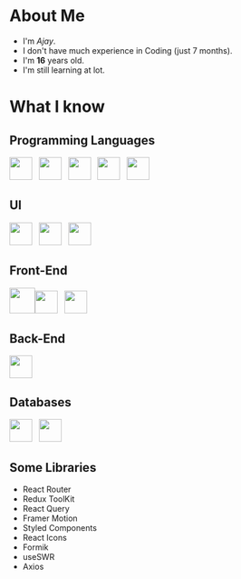 # About Me
+ I'm _Ajay_. 
+ I don't have much experience in Coding (just 7 months).
+ I'm **16** years old.
+ I'm still learning at lot.

# What I know
## Programming Languages
<img src="https://www.python.org/static/apple-touch-icon-144x144-precomposed.png" height="40" /> &nbsp; <img height="40" src="https://upload.wikimedia.org/wikipedia/commons/thumb/9/99/Unofficial_JavaScript_logo_2.svg/512px-Unofficial_JavaScript_logo_2.svg.png" />
 &nbsp; <img height="40" src="https://upload.wikimedia.org/wikipedia/commons/thumb/4/4c/Typescript_logo_2020.svg/512px-Typescript_logo_2020.svg.png"/> &nbsp; <img height="40" src="https://upload.wikimedia.org/wikipedia/commons/9/98/Solidity_logo.svg" /> &nbsp; <img height="40" src="https://go.dev/images/go-logo-blue.svg" />
## UI
<img height="40" src="https://tailwindcss.com/_next/static/media/tailwindcss-mark.79614a5f61617ba49a0891494521226b.svg" /> &nbsp; <img height="40" src="https://img.icons8.com/color/50/000000/bootstrap.png"/> &nbsp; <img height="40" src="https://reactstrap.github.io/logo.svg" />
## Front-End
<img height="45" src="https://upload.wikimedia.org/wikipedia/commons/a/a7/React-icon.svg"/><img height="40" src="https://seeklogo.com/images/N/next-js-logo-8FCFF51DD2-seeklogo.com.png" /> &nbsp; <img height="40" src="https://seeklogo.com/images/G/gatsby-logo-1A245AD37F-seeklogo.com.png"/>
## Back-End
<img height="40" src="https://expressjs.com/images/favicon.png" />

## Databases
<img height="40" src="https://seeklogo.com/images/F/firebase-logo-402F407EE0-seeklogo.com.png" /> &nbsp; <img height="40" src="https://seeklogo.com/images/M/mongodb-logo-4A71340576-seeklogo.com.png"/>

## Some Libraries
+ React Router
+ Redux ToolKit
+ React Query
+ Framer Motion
+ Styled Components
+ React Icons
+ Formik
+ useSWR
+ Axios
